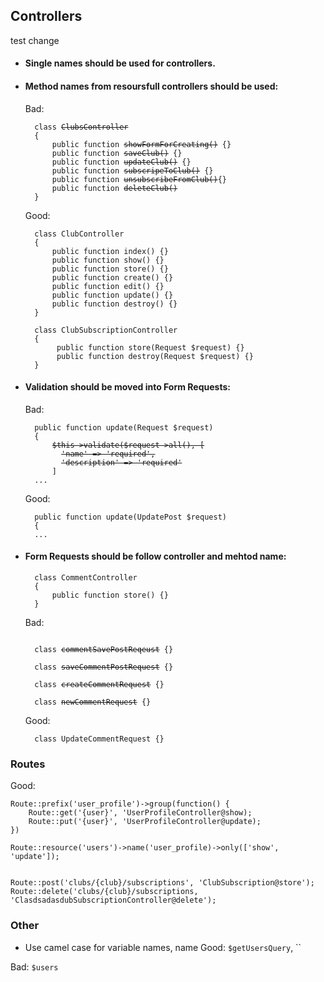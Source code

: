 
## Controllers
test change
* #### Single names should be used for controllers. 
 
* #### Method names from resoursfull controllers should be used:
  
  Bad:
    <pre><code>  class <del>ClubsController</del>
    {
        public function <del>showFormForCreating()</del> {}
        public function <del>saveClub()</del> {}        
        public function <del>updateClub()</del> {}
        public function <del>subscripeToClub()</del> {}
        public function <del>unsubscribeFromClub()</del>{}
        public function <del>deleteClub()</del>
    }</code></pre>
    
    
  Good:
    
        class ClubController
        {
            public function index() {}
            public function show() {}
            public function store() {}
            public function create() {}
            public function edit() {}
            public function update() {}
            public function destroy() {}
        }
 
        class ClubSubscriptionController
        {
             public function store(Request $request) {}
             public function destroy(Request $request) {}
        }
        
* #### Validation should be moved into Form Requests:
  Bad:  
  <pre><code>  public function update(Request $request) 
    {
        <del>$this->validate($request->all(), [</del>
          <del>'name' => 'required',</del>
          <del>'description' => 'required'</del>
        ]</del>
    ...</pre></code>
    
    
  Good:
    
        public function update(UpdatePost $request)
        {
        ...
        
* #### Form Requests should be follow controller and mehtod name:
        class CommentController
        { 
            public function store() {}
        }
  Bad:  
  <pre><code>
    class <del>commentSavePostReqeust</del> {}
    
    class <del>saveCommentPostRequest</del> {}
    
    class <del>createCommentRequest</del> {}
    
    class <del>newCommentRequest</del> {}
  </pre></code>
    
  Good:
  
        class UpdateCommentRequest {}


        
### Routes

Good: 
```
Route::prefix('user_profile')->group(function() {
    Route::get('{user}', 'UserProfileController@show);    
    Route::put('{user}', 'UserProfileController@update);    
})

Route::resource('users')->name('user_profile)->only(['show', 'update']);


Route::post('clubs/{club}/subscriptions', 'ClubSubscription@store');
Route::delete('clubs/{club}/subscriptions, 'ClasdsadasdubSubscriptionController@delete');
```

### Other
* Use camel case for variable names, name 
Good: `$getUsersQuery`, `` 

Bad: `$users`
